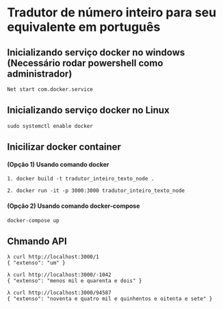 # Tradutor de número inteiro para seu equivalente em português

## Inicializando serviço docker no windows (Necessário rodar powershell como administrador)
```
Net start com.docker.service
```

## Inicializando serviço docker no Linux 
```
sudo systemctl enable docker
```

## Inicilizar docker container
#### (Opção 1) Usando comando docker
```
1. docker build -t tradutor_inteiro_texto_node .
```

```
2. docker run -it -p 3000:3000 tradutor_inteiro_texto_node
```

#### (Opção 2) Usando comando docker-compose
```
docker-compose up
```

## Chmando API

```
λ curl http://localhost:3000/1
{ "extenso": "um" }
```

```
λ curl http://localhost:3000/-1042
{ "extenso": "menos mil e quarenta e dois" }
```

```
λ curl http://localhost:3000/94587
{ "extenso": "noventa e quatro mil e quinhentos e oitenta e sete" }
```